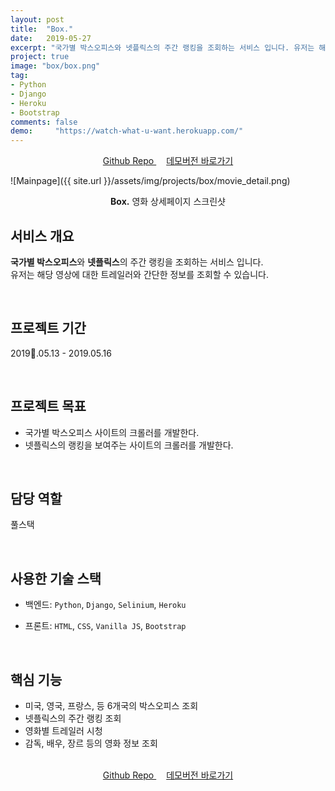 ```yaml
---
layout: post
title:  "Box."
date:   2019-05-27
excerpt: "국가별 박스오피스와 넷플릭스의 주간 랭킹을 조회하는 서비스 입니다. 유저는 해당 영상에 대한 트레일러와 간단한 정보를 조회할 수 있습니다."
project: true
image: "box/box.png"
tag:
- Python 
- Django
- Heroku
- Bootstrap
comments: false
demo:     "https://watch-what-u-want.herokuapp.com/"
---
```


<center>
    <a href="https://github.com/DylanMsK/Movie" class="btn btn-github" target="_blank" style="margin-bottom:2rem;margin-right:1rem;">
      <i class="fa fa-fw fa-github" style="margin-rignt:0.5rem;"></i>Github Repo
    </a>
    <a href="https://watch-what-u-want.herokuapp.com/" class="btn btn-point" target="_blank" style="margin-bottom:2rem;">데모버전 바로가기</a>
</center>

![Mainpage]({{ site.url }}/assets/img/projects/box/movie_detail.png)
    
<center><b>Box.</b> 영화 상세페이지 스크린샷</center>
     
## 서비스 개요
**국가별 박스오피스**와 **넷플릭스**의 주간 랭킹을 조회하는 서비스 입니다.<br>
유저는 해당 영상에 대한 트레일러와 간단한 정보를 조회할 수 있습니다.

<br>

## 프로젝트 기간
2019.05.13 - 2019.05.16

<br>

## 프로젝트 목표
* 국가별 박스오피스 사이트의 크롤러를 개발한다.
* 넷플릭스의 랭킹을 보여주는 사이트의 크롤러를 개발한다.

<br>

## 담당 역할
풀스택

<br>

## 사용한 기술 스택
* 백엔드: `Python`, `Django`, `Selinium`, `Heroku`

* 프론트: `HTML`, `CSS`, `Vanilla JS`, `Bootstrap`

<br>

## 핵심 기능
* 미국, 영국, 프랑스, 등 6개국의 박스오피스 조회
* 넷플릭스의 주간 랭킹 조회
* 영화별 트레일러 시청
* 감독, 배우, 장르 등의 영화 정보 조회

<br>

<center>
    <a href="https://github.com/DylanMsK/Movie" class="btn btn-github" target="_blank" style="margin-bottom:2rem;margin-right:1rem;">
      <i class="fa fa-fw fa-github" style="margin-rignt:0.5rem;"></i>Github Repo
    </a>
    <a href="https://watch-what-u-want.herokuapp.com/" class="btn btn-point" target="_blank" style="margin-bottom:2rem;">데모버전 바로가기</a>
</center>